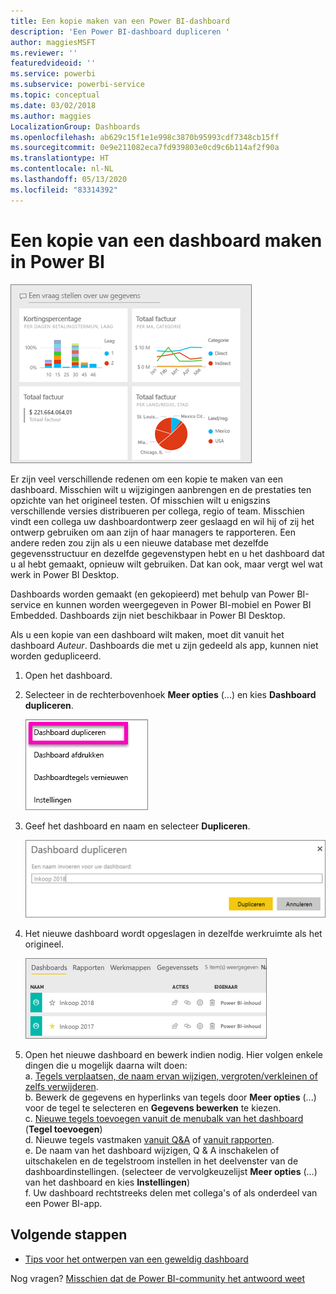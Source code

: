 ```yaml
---
title: Een kopie maken van een Power BI-dashboard
description: 'Een Power BI-dashboard dupliceren '
author: maggiesMSFT
ms.reviewer: ''
featuredvideoid: ''
ms.service: powerbi
ms.subservice: powerbi-service
ms.topic: conceptual
ms.date: 03/02/2018
ms.author: maggies
LocalizationGroup: Dashboards
ms.openlocfilehash: ab629c15f1e1e998c3870b95993cdf7348cb15ff
ms.sourcegitcommit: 0e9e211082eca7fd939803e0cd9c6b114af2f90a
ms.translationtype: HT
ms.contentlocale: nl-NL
ms.lasthandoff: 05/13/2020
ms.locfileid: "83314392"
---
```

# <a name="create-a-copy-of-a-dashboard-in-power-bi-service"></a>Een kopie van een dashboard maken in Power BI
![Dashboard](media/service-dashboard-copy/power-bi-dashboard.png)

 Er zijn veel verschillende redenen om een kopie te maken van een dashboard. Misschien wilt u wijzigingen aanbrengen en de prestaties ten opzichte van het origineel testen. Of misschien wilt u enigszins verschillende versies distribueren per collega, regio of team. Misschien vindt een collega uw dashboardontwerp zeer geslaagd en wil hij of zij het ontwerp gebruiken om aan zijn of haar managers te rapporteren. Een andere reden zou zijn als u een nieuwe database met dezelfde gegevensstructuur en dezelfde gegevenstypen hebt en u het dashboard dat u al hebt gemaakt, opnieuw wilt gebruiken. Dat kan ook, maar vergt wel wat werk in Power BI Desktop. 

Dashboards worden gemaakt (en gekopieerd) met behulp van Power BI-service en kunnen worden weergegeven in Power BI-mobiel en Power BI Embedded.  Dashboards zijn niet beschikbaar in Power BI Desktop. 

Als u een kopie van een dashboard wilt maken, moet dit vanuit het dashboard *Auteur*. Dashboards die met u zijn gedeeld als app, kunnen niet worden gedupliceerd.

1. Open het dashboard.
2. Selecteer in de rechterbovenhoek **Meer opties** (...) en kies **Dashboard dupliceren**.
   
   ![Menu met weglatingstekens](media/service-dashboard-copy/power-bi-dulicate.png)
3. Geef het dashboard en naam en selecteer **Dupliceren**. 
   
   ![Dialoogvenster Dashboard dupliceren](media/service-dashboard-copy/power-bi-name.png)
4. Het nieuwe dashboard wordt opgeslagen in dezelfde werkruimte als het origineel. 
   
   ![Tabblad Dashboards](media/service-dashboard-copy/power-bi-copied.png)

5.    Open het nieuwe dashboard en bewerk indien nodig. Hier volgen enkele dingen die u mogelijk daarna wilt doen:    
    a. [Tegels verplaatsen, de naam ervan wijzigen, vergroten/verkleinen of zelfs verwijderen](service-dashboard-edit-tile.md).  
    b. Bewerk de gegevens en hyperlinks van tegels door **Meer opties** (...) voor de tegel te selecteren en **Gegevens bewerken** te kiezen.  
    c. [Nieuwe tegels toevoegen vanuit de menubalk van het dashboard](service-dashboard-add-widget.md) (**Tegel toevoegen**)  
    d. Nieuwe tegels vastmaken [vanuit Q&A](service-dashboard-pin-tile-from-q-and-a.md) of [vanuit rapporten](service-dashboard-pin-tile-from-report.md).  
    e. De naam van het dashboard wijzigen, Q & A inschakelen of uitschakelen en de tegelstroom instellen in het deelvenster van de dashboardinstellingen.  (selecteer de vervolgkeuzelijst **Meer opties** (...) van het dashboard en kies **Instellingen**)  
    f. Uw dashboard rechtstreeks delen met collega's of als onderdeel van een Power BI-app. 


## <a name="next-steps"></a>Volgende stappen
* [Tips voor het ontwerpen van een geweldig dashboard](service-dashboards-design-tips.md) 

Nog vragen? [Misschien dat de Power BI-community het antwoord weet](https://community.powerbi.com/)

